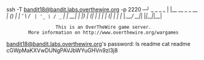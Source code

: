 ssh -T bandit18@bandit.labs.overthewire.org -p 2220                      ─╯
                         _                     _ _ _
                        | |__   __ _ _ __   __| (_) |_
                        | '_ \ / _` | '_ \ / _` | | __|
                        | |_) | (_| | | | | (_| | | |_
                        |_.__/ \__,_|_| |_|\__,_|_|\__|


                      This is an OverTheWire game server.
            More information on http://www.overthewire.org/wargames

bandit18@bandit.labs.overthewire.org's password:
ls
readme
cat readme
cGWpMaKXVwDUNgPAVJbWYuGHVn9zl3j8
